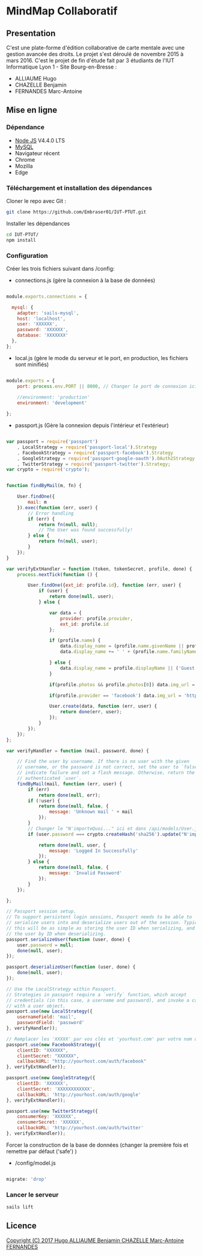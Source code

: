 # MindMap Collaboratif

## Presentation

  C'est une plate-forme d'édition collaborative de carte mentale avec une gestion avancée des droits.
  Le projet s'est déroulé de novembre 2015 à mars 2016.
  C'est le projet de fin d'étude fait par 3 étudiants de l'IUT Informatique Lyon 1 - Site Bourg-en-Bresse :
*    ALLIAUME Hugo
*    CHAZELLE Benjamin
*    FERNANDES Marc-Antoine

## Mise en ligne

### Dépendance

-  [Node JS](https://nodejs.org) V4.4.0 LTS
-  [MySQL](http://dev.mysql.com/downloads/)
-  Navigateur récent
  -  Chrome
  -  Mozilla
  -  Edge
  

### Téléchargement et installation des dépendances

Cloner le repo avec Git :
```bash
git clone https://github.com/Embraser01/IUT-PTUT.git
```

Installer les dépendances

```bash
cd IUT-PTUT/
npm install
```

###  Configuration

Créer les trois fichiers suivant dans /config:

-  connections.js (gère la connexion à la base de données)
```javascript

module.exports.connections = {

  mysql: {
    adapter: 'sails-mysql',
    host: 'localhost',
    user: 'XXXXXX',
    password: 'XXXXXX',
    database: 'XXXXXXX'
  },
};

```

-  local.js (gère le mode du serveur et le port, en production, les fichiers sont minifiés)

```javascript

module.exports = {
    port: process.env.PORT || 8000, // Changer le port de connexion ici
    
    //environment: 'production'
    environment: 'development'

};
```

-  passport.js (Gère la connexion depuis l'intérieur et l'extérieur)

```javascript

var passport = require('passport')
    , LocalStrategy = require('passport-local').Strategy
    , FacebookStrategy = require('passport-facebook').Strategy
    , GoogleStrategy = require('passport-google-oauth').OAuth2Strategy
    , TwitterStrategy = require('passport-twitter').Strategy;
var crypto = require('crypto');


function findByMail(m, fn) {

    User.findOne({
        mail: m
    }).exec(function (err, user) {
        // Error handling
        if (err) {
            return fn(null, null);
            // The User was found successfully!
        } else {
            return fn(null, user);
        }
    });
}

var verifyExtHandler = function (token, tokenSecret, profile, done) {
    process.nextTick(function () {

        User.findOne({ext_id: profile.id}, function (err, user) {
            if (user) {
                return done(null, user);
            } else {

                var data = {
                    provider: profile.provider,
                    ext_id: profile.id
                };

                if (profile.name) {
                    data.display_name = (profile.name.givenName || profile.displayName || '');
                    data.display_name += ' ' + (profile.name.familyName || '');

                } else {
                    data.display_name = profile.displayName || ('Guest from ' + data.provider);
                }

                if(profile.photos && profile.photos[0]) data.img_url = profile.photos[0].value;

                if(profile.provider == 'facebook') data.img_url = 'https://graph.facebook.com/' + profile.id + '/picture';

                User.create(data, function (err, user) {
                    return done(err, user);
                });
            }
        });
    });
};

var verifyHandler = function (mail, password, done) {

    // Find the user by username. If there is no user with the given
    // username, or the password is not correct, set the user to `false` to
    // indicate failure and set a flash message. Otherwise, return the
    // authenticated `user`.
    findByMail(mail, function (err, user) {
        if (err)
            return done(null, err);
        if (!user) {
            return done(null, false, {
                message: 'Unknown mail ' + mail
            });
        }
        // Changer le "N'importeQuoi..." ici et dans /api/models/User.js dans la fonction signup par une autre chaine de caractère
        if (user.password === crypto.createHash('sha256').update("N'importeQuoi..." + crypto.createHash('sha256').update(password).digest('hex')).digest('hex')) {

            return done(null, user, {
                message: 'Logged In Successfully'
            });
        } else {
            return done(null, false, {
                message: 'Invalid Password'
            });
        }
    });

};

// Passport session setup.
// To support persistent login sessions, Passport needs to be able to
// serialize users into and deserialize users out of the session. Typically,
// this will be as simple as storing the user ID when serializing, and finding
// the user by ID when deserializing.
passport.serializeUser(function (user, done) {
    user.password = null;
    done(null, user);
});

passport.deserializeUser(function (user, done) {
    done(null, user);
});

// Use the LocalStrategy within Passport.
// Strategies in passport require a `verify` function, which accept
// credentials (in this case, a username and password), and invoke a callback
// with a user object.
passport.use(new LocalStrategy({
    usernameField: 'mail',
    passwordField: 'password'
}, verifyHandler));

// Remplacer les 'XXXXX' par vos clés et 'yourhost.com' par votre nom de domaine
passport.use(new FacebookStrategy({
    clientID: "XXXXXX",
    clientSecret: "XXXXXX",
    callbackURL: "http://yourhost.com/auth/facebook"
}, verifyExtHandler));

passport.use(new GoogleStrategy({
    clientID: 'XXXXXX',
    clientSecret: 'XXXXXXXXXXXX',
    callbackURL: 'http://yourhost.com/auth/google'
}, verifyExtHandler));

passport.use(new TwitterStrategy({
    consumerKey: 'XXXXXX',
    consumerSecret: 'XXXXXX',
    callbackURL: 'http://yourhost.com/auth/twitter'
}, verifyExtHandler));

```


Forcer la construction de la base de données (changer la première fois et remettre par défaut ('safe') )

-  /config/model.js

```javascript

migrate: 'drop'

```

### Lancer le serveur
```bash
sails lift
```


## Licence

[Copyright (C) 2017  Hugo ALLIAUME Benjamin CHAZELLE Marc-Antoine FERNANDES](https://github.com/Embraser01/IUT-PTUT/blob/master/LICENSE)